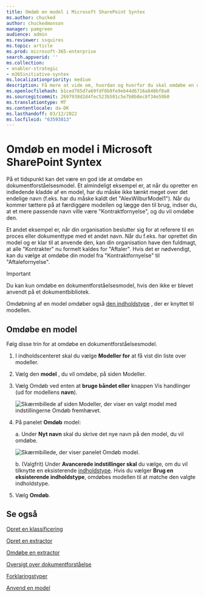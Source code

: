 ```yaml
---
title: Omdøb en model i Microsoft SharePoint Syntex
ms.author: chucked
author: chuckedmonson
manager: pamgreen
audience: admin
ms.reviewer: ssquires
ms.topic: article
ms.prod: microsoft-365-enterprise
search.appverid: ''
ms.collection:
- enabler-strategic
- m365initiative-syntex
ms.localizationpriority: medium
description: Få mere at vide om, hvordan og hvorfor du skal omdøbe en dokumentforståelsesmodel i Microsoft SharePoint Syntex.
ms.openlocfilehash: b1ced765d7a69fdf8b9fe9eb44d6716a840bf8a0
ms.sourcegitcommit: 2697938d2d4fec523b501c5e7b0b8ec8f34e59b0
ms.translationtype: MT
ms.contentlocale: da-DK
ms.lasthandoff: 03/12/2022
ms.locfileid: "63593813"
---
```

# <a name="rename-a-model-in-microsoft-sharepoint-syntex"></a>Omdøb en model i Microsoft SharePoint Syntex

På et tidspunkt kan det være en god ide at omdøbe en dokumentforståelsesmodel. Et almindeligt eksempel er, at når du opretter en indledende kladde af en model, har du måske ikke tænkt meget over det endelige navn (f.eks. har du måske kaldt det "AlexWilburModel1"). Når du kommer tættere på at færdiggøre modellen og lægge den til brug, indser du, at et mere passende navn ville være "Kontraktfornyelse", og du vil omdøbe den.  

Et andet eksempel er, når din organisation beslutter sig for at referere til en proces eller dokumenttype med et andet navn. Når du f.eks. har oprettet din model og er klar til at anvende den, kan din organisation have den fuldmagt, at alle "Kontrakter" nu formelt kaldes for "Aftaler". Hvis det er nødvendigt, kan du vælge at omdøbe din model fra "Kontraktfornyelse" til "Aftalefornyelse".

> [!IMPORTANT]
> Du kan kun omdøbe en dokumentforståelsesmodel, hvis den ikke er blevet anvendt på et dokumentbibliotek. 

Omdøbning af en model omdøber også [den indholdstype](/sharepoint/governance/content-type-and-workflow-planning#content-type-overview) , der er knyttet til modellen.

## <a name="rename-a-model"></a>Omdøbe en model

Følg disse trin for at omdøbe en dokumentforståelsesmodel.

1. I indholdscenteret skal du vælge **Modeller for** at få vist din liste over modeller.

2. Vælg den **model** , du vil omdøbe, på siden Modeller.

3. Vælg Omdøb ved enten at **bruge båndet eller** knappen Vis handlinger (ud for modellens **navn**). </br>

    ![Skærmbillede af siden Modeller, der viser en valgt model med indstillingerne Omdøb fremhævet.](../media/content-understanding/select-model-rename-both.png) </br>

4. På panelet **Omdøb** model:

   a. Under **Nyt navn** skal du skrive det nye navn på den model, du vil omdøbe.</br>

    ![Skærmbillede, der viser panelet Omdøb model.](../media/content-understanding/rename-model-panel.png) </br>

   b. (Valgfrit) Under **Avancerede indstillinger skal** du vælge, om du vil tilknytte en eksisterende [indholdstype](/sharepoint/governance/content-type-and-workflow-planning#content-type-overview). Hvis du vælger **Brug en eksisterende indholdstype**, omdøbes modellen til at matche den valgte indholdstype.

5. Vælg **Omdøb**.

## <a name="see-also"></a>Se også
[Opret en klassificering](create-a-classifier.md)

[Opret en extractor](create-an-extractor.md)

[Omdøbe en extractor](rename-an-extractor.md)

[Oversigt over dokumentforståelse](document-understanding-overview.md)

[Forklaringstyper](explanation-types-overview.md)

[Anvend en model](apply-a-model.md) 
